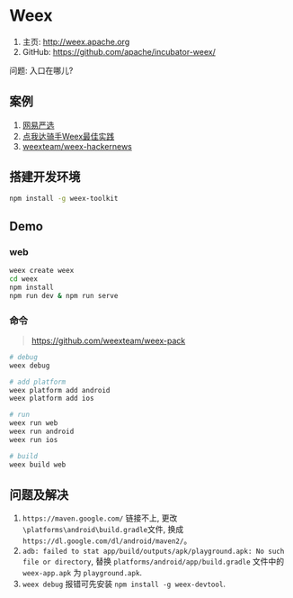 # Weex

1. 主页: <http://weex.apache.org>
2. GitHub: <https://github.com/apache/incubator-weex/>

问题: 入口在哪儿?

## 案例

1. [网易严选](https://github.com/zwwill/yanxuan-weex-demo)
2. [点我达骑手Weex最佳实践](https://mp.weixin.qq.com/s/dowOE_QpZrtV5GH9EAgyHg)
2. [weexteam/weex-hackernews](https://github.com/weexteam/weex-hackernews)

## 搭建开发环境

```bash
npm install -g weex-toolkit
```

## Demo

### web

```bash
weex create weex
cd weex
npm install
npm run dev & npm run serve
```

### 命令

> https://github.com/weexteam/weex-pack

```bash
# debug
weex debug

# add platform
weex platform add android
weex platform add ios

# run
weex run web
weex run android
weex run ios

# build
weex build web
```

## 问题及解决

1. `https://maven.google.com/` 链接不上, 更改`\platforms\android\build.gradle`文件, 换成 `https://dl.google.com/dl/android/maven2/`。
2. `adb: failed to stat app/build/outputs/apk/playground.apk: No such file or directory`, 替换 `platforms/android/app/build.gradle` 文件中的 `weex-app.apk` 为 `playground.apk`.
3. `weex debug` 报错可先安装 `npm install -g weex-devtool`.
